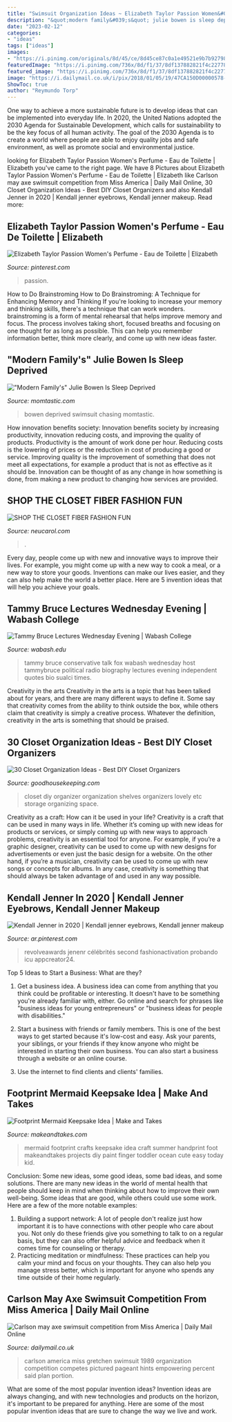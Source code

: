 ```yaml
---
title: "Swimsuit Organization Ideas ~ Elizabeth Taylor Passion Women&#039;s Perfume"
description: "&quot;modern family&#039;s&quot; julie bowen is sleep deprived"
date: "2023-02-12"
categories:
- "ideas"
tags: ["ideas"]
images:
- "https://i.pinimg.com/originals/8d/45/ce/8d45ce87c0a1e49521e9b7b92798a388.jpg"
featuredImage: "https://i.pinimg.com/736x/8d/f1/37/8df137882821f4c22778d039fa308847.jpg"
featured_image: "https://i.pinimg.com/736x/8d/f1/37/8df137882821f4c22778d039fa308847.jpg"
image: "https://i.dailymail.co.uk/i/pix/2018/01/05/19/47CA150D00000578-5239469-image-a-11_1515178865257.jpg"
ShowToc: true
author: "Reymundo Torp"
---
```



One way to achieve a more sustainable future is to develop ideas that can be implemented into everyday life. In 2020, the United Nations adopted the 2030 Agenda for Sustainable Development, which calls for sustainability to be the key focus of all human activity. The goal of the 2030 Agenda is to create a world where people are able to enjoy quality jobs and safe environment, as well as promote social and environmental justice.

	

		
looking for Elizabeth Taylor Passion Women&#039;s Perfume - Eau de Toilette | Elizabeth you've came to the right page. We have 8 Pictures about Elizabeth Taylor Passion Women&#039;s Perfume - Eau de Toilette | Elizabeth like Carlson may axe swimsuit competition from Miss America | Daily Mail Online, 30 Closet Organization Ideas - Best DIY Closet Organizers and also Kendall Jenner in 2020 | Kendall jenner eyebrows, Kendall jenner makeup. Read more:
		
    
## Elizabeth Taylor Passion Women&#039;s Perfume - Eau De Toilette | Elizabeth

<img loading=lazy src="https://i.pinimg.com/originals/8d/45/ce/8d45ce87c0a1e49521e9b7b92798a388.jpg" onerror="this.onerror=null;this.src='https://tse4.mm.bing.net/th?id=OIP.1haND9DP7nj4XQ13nr5iGAAAAA&amp;pid=15.1';" alt="Elizabeth Taylor Passion Women&#039;s Perfume - Eau de Toilette | Elizabeth">

_Source: pinterest.com_

>passion. 

	

How to Do Brainstroming
How to Do Brainstroming: A Technique for Enhancing Memory and Thinking
If you're looking to increase your memory and thinking skills, there's a technique that can work wonders. brainstroming is a form of mental rehearsal that helps improve memory and focus. The process involves taking short, focused breaths and focusing on one thought for as long as possible. This can help you remember information better, think more clearly, and come up with new ideas faster.

    
## &quot;Modern Family&#039;s&quot; Julie Bowen Is Sleep Deprived

<img loading=lazy src="https://cdn3-www.momtastic.com/assets/uploads/2010/10/file_108237_0_101004%20julie%20bowen%202.jpg" onerror="this.onerror=null;this.src='https://tse1.mm.bing.net/th?id=OIP.F0aLKvqMgJgc3Y-QWZAgIAHaE8&amp;pid=15.1';" alt="&quot;Modern Family&#039;s&quot; Julie Bowen Is Sleep Deprived">

_Source: momtastic.com_

>bowen deprived swimsuit chasing momtastic. 

	

How innovation benefits society:
Innovation benefits society by increasing productivity, innovation reducing costs, and improving the quality of products. Productivity is the amount of work done per hour. Reducing costs is the lowering of prices or the reduction in cost of producing a good or service. Improving quality is the improvement of something that does not meet all expectations, for example a product that is not as effective as it should be. Innovation can be thought of as any change in how something is done, from making a new product to changing how services are provided.

    
## SHOP THE CLOSET FIBER FASHION FUN

<img loading=lazy src="http://www.neucarol.com/wp-content/uploads/2016/09/image-1-1024x909.jpeg" onerror="this.onerror=null;this.src='https://tse1.mm.bing.net/th?id=OIP.XA-V0l83ueoT88VazW4pBAHaGk&amp;pid=15.1';" alt="SHOP THE CLOSET FIBER FASHION FUN">

_Source: neucarol.com_

>. 

	

Every day, people come up with new and innovative ways to improve their lives. For example, you might come up with a new way to cook a meal, or a new way to store your goods. Inventions can make our lives easier, and they can also help make the world a better place. Here are 5 invention ideas that will help you achieve your goals.

    
## Tammy Bruce Lectures Wednesday Evening | Wabash College

<img loading=lazy src="http://www.wabash.edu/images2/news/Story.Bruce.jpg" onerror="this.onerror=null;this.src='https://tse2.mm.bing.net/th?id=OIP.E6rWUMHXSCtHlYecVERbdQAAAA&amp;pid=15.1';" alt="Tammy Bruce Lectures Wednesday Evening | Wabash College">

_Source: wabash.edu_

>tammy bruce conservative talk fox wabash wednesday host tammybruce political radio biography lectures evening independent quotes bio sualci times. 

	

Creativity in the arts
Creativity in the arts is a topic that has been talked about for years, and there are many different ways to define it. Some say that creativity comes from the ability to think outside the box, while others claim that creativity is simply a creative process. Whatever the definition, creativity in the arts is something that should be praised.

    
## 30 Closet Organization Ideas - Best DIY Closet Organizers

<img loading=lazy src="https://hips.hearstapps.com/hmg-prod.s3.amazonaws.com/images/diy-shelves-closet-organization-lovelyetc-1536248305.jpg?crop=1xw:0.9868421052631579xh;center,top&amp;resize=480:*" onerror="this.onerror=null;this.src='https://tse2.mm.bing.net/th?id=OIP.LjL6RrP7paXXk3x2JOUtpgHaLH&amp;pid=15.1';" alt="30 Closet Organization Ideas - Best DIY Closet Organizers">

_Source: goodhousekeeping.com_

>closet diy organizer organization shelves organizers lovely etc storage organizing space. 

	

Creativity as a craft: How can it be used in your life?
Creativity is a craft that can be used in many ways in life. Whether it’s coming up with new ideas for products or services, or simply coming up with new ways to approach problems, creativity is an essential tool for anyone. For example, if you’re a graphic designer, creativity can be used to come up with new designs for advertisements or even just the basic design for a website. On the other hand, if you’re a musician, creativity can be used to come up with new songs or concepts for albums. In any case, creativity is something that should always be taken advantage of and used in any way possible.

    
## Kendall Jenner In 2020 | Kendall Jenner Eyebrows, Kendall Jenner Makeup

<img loading=lazy src="https://i.pinimg.com/736x/8d/f1/37/8df137882821f4c22778d039fa308847.jpg" onerror="this.onerror=null;this.src='https://tse3.mm.bing.net/th?id=OIP.NemeXqylD30kKv8ZYz2llgHaLH&amp;pid=15.1';" alt="Kendall Jenner in 2020 | Kendall jenner eyebrows, Kendall jenner makeup">

_Source: ar.pinterest.com_

>revolveawards jenenr célébrités second fashionactivation probando icu appcreator24. 

	

Top 5 Ideas to Start a Business: What are they?
1. Get a business idea. A business idea can come from anything that you think could be profitable or interesting. It doesn't have to be something you're already familiar with, either. Go online and search for phrases like "business ideas for young entrepreneurs" or "business ideas for people with disabilities."
2. Start a business with friends or family members. This is one of the best ways to get started because it's low-cost and easy. Ask your parents, your siblings, or your friends if they know anyone who might be interested in starting their own business. You can also start a business through a website or an online course.

3. Use the internet to find clients and clients' families.

    
## Footprint Mermaid Keepsake Idea | Make And Takes

<img loading=lazy src="http://cdn.makeandtakes.com/wp-content/uploads/footprint-mermaid-2.jpg" onerror="this.onerror=null;this.src='https://tse3.mm.bing.net/th?id=OIP.EIJbbHAQKulljIYS5CddlgHaLH&amp;pid=15.1';" alt="Footprint Mermaid Keepsake Idea | Make and Takes">

_Source: makeandtakes.com_

>mermaid footprint crafts keepsake idea craft summer handprint foot makeandtakes projects diy paint finger toddler ocean cute easy today kid. 

	

Conclusion: Some new ideas, some good ideas, some bad ideas, and some solutions.
There are many new ideas in the world of mental health that people should keep in mind when thinking about how to improve their own well-being. Some ideas that are good, while others could use some work. Here are a few of the more notable examples: 
1) Building a support network: A lot of people don't realize just how important it is to have connections with other people who care about you. Not only do these friends give you something to talk to on a regular basis, but they can also offer helpful advice and feedback when it comes time for counseling or therapy. 
2) Practicing meditation or mindfulness: These practices can help you calm your mind and focus on your thoughts. They can also help you manage stress better, which is important for anyone who spends any time outside of their home regularly.

    
## Carlson May Axe Swimsuit Competition From Miss America | Daily Mail Online

<img loading=lazy src="https://i.dailymail.co.uk/i/pix/2018/01/05/19/47CA150D00000578-5239469-image-a-11_1515178865257.jpg" onerror="this.onerror=null;this.src='https://tse3.mm.bing.net/th?id=OIP.hrxTEAX2tfCTBzBil7-qlQHaEy&amp;pid=15.1';" alt="Carlson may axe swimsuit competition from Miss America | Daily Mail Online">

_Source: dailymail.co.uk_

>carlson america miss gretchen swimsuit 1989 organization competition competes pictured pageant hints empowering percent said plan portion. 

	

What are some of the most popular invention ideas?
Invention ideas are always changing, and with new technologies and products on the horizon, it's important to be prepared for anything. Here are some of the most popular invention ideas that are sure to change the way we live and work.

